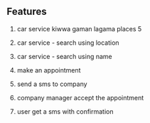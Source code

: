 
## Features

1) car service kiwwa gaman lagama places 5

2) car service - search using location

3) car service - search using name

4) make an appointment

5) send a sms to company

6) company manager accept the appointment 

7) user get a sms with confirmation
